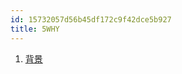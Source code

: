 ```yaml
---
id: 15732057d56b45df172c9f42dce5b927
title: 5WHY
---
```


1. [背景](https://zhuanlan.zhihu.com/p/24357770)
